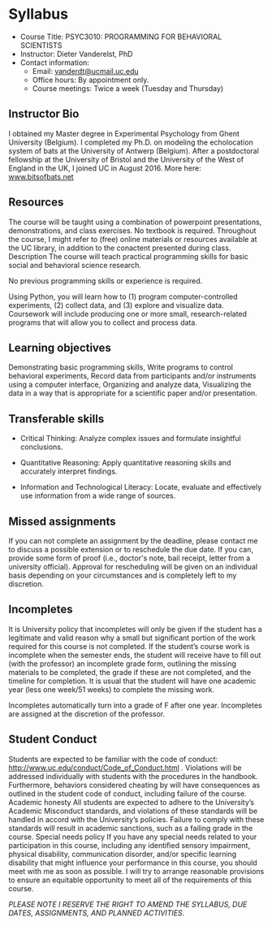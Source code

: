 # Syllabus  

+ Course Title:  PSYC3010: PROGRAMMING FOR BEHAVIORAL 
  SCIENTISTS 
+ Instructor: Dieter Vanderelst, PhD 
+ Contact information: 
  + Email: vanderdt@ucmail.uc.edu 
  + Office hours: By appointment only. 
  + Course meetings: Twice a week (Tuesday and Thursday)  

## Instructor Bio  

I obtained my Master degree in Experimental Psychology from Ghent University (Belgium). I completed my Ph.D. on modeling the echolocation system of bats at the University of Antwerp (Belgium). After a postdoctoral fellowship at the University of Bristol and the University of the West of England in the UK, I joined UC in August 2016.  More here: www.bitsofbats.net


## Resources   


The course will be taught using a combination of powerpoint presentations, demonstrations, and class exercises. No textbook is required. Throughout the course, I might refer to (free) online materials or resources available at the UC library, in addition to the conactent presented during class. Description The course will teach practical programming skills for basic social and behavioral science research.

No previous programming skills or experience is required. 

Using Python, you will learn how to (1) program computer-controlled experiments, (2) collect data, and (3) explore and visualize data. Coursework will include producing one or more small, research-related programs that will allow you to collect and process data. 

## Learning objectives

Demonstrating basic programming skills, Write programs to control behavioral experiments, Record data from participants and/or instruments using a computer interface, Organizing and analyze data, Visualizing the data in a way that is appropriate for a scientific paper and/or presentation.

## Transferable skills

+ Critical Thinking:  Analyze complex issues and formulate insightful conclusions.

+ Quantitative Reasoning: Apply quantitative reasoning skills and accurately interpret findings.

+ Information and Technological Literacy: Locate, evaluate and effectively use information from a wide range of sources.

## Missed assignments

If you can not complete an assignment by the deadline, please contact me to discuss a possible extension or to reschedule the due date. If you can, provide some form of proof (i.e., doctor's note, bail receipt, letter from a university official). Approval for rescheduling will be given on an individual basis depending on your circumstances and is completely left to my discretion.

## Incompletes

It is University policy that incompletes will only be given if the student has a legitimate and valid reason why a small but significant portion of the work required for this course is not completed. If the student’s course work is incomplete when the semester ends, the student will receive have to fill out (with the professor) an incomplete grade form, outlining the missing materials to be completed, the grade if these are not completed, and the timeline for completion. It is usual that the student will have one academic year (less one week/51 weeks) to complete the missing work.

Incompletes  automatically turn into a grade of F after one year. Incompletes are assigned at the discretion of the professor. 

## Student Conduct

Students are expected to be familiar with the code of conduct: http://www.uc.edu/conduct/Code_of_Conduct.html . Violations will be addressed individually with students with the procedures in the handbook. Furthermore, behaviors considered cheating by will have consequences as outlined in the student code of conduct, including failure of the course. Academic honesty All students are expected to adhere to the University’s Academic Misconduct standards, and violations of these standards will be handled in accord with the University’s policies. Failure to comply with these standards will result in academic sanctions, such as a failing grade in the course. Special needs policy If you have any special needs related to your participation in this course, including any identified sensory impairment, physical disability, communication disorder, and/or specific learning disability that might influence your performance in this course, you should meet with me as soon as possible. I will try to arrange reasonable provisions to ensure an equitable opportunity to meet all of the requirements of this course.

*PLEASE NOTE I RESERVE THE RIGHT TO AMEND THE SYLLABUS, DUE DATES, ASSIGNMENTS, AND PLANNED ACTIVITIES.*